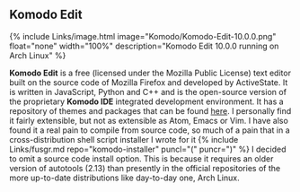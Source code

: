 
## Komodo Edit
{% include Links/image.html image="Komodo/Komodo-Edit-10.0.0.png" float="none" width="100%" description="Komodo Edit 10.0.0 running on Arch Linux" %}

**Komodo Edit** is a free (licensed under the Mozilla Public License) text editor built on the source code of Mozilla Firefox and developed by ActiveState. It is written in JavaScript, Python and C++ and is the open-source version of the proprietary **Komodo IDE** integrated development environment. It has a repository of themes and packages that can be found [here](http://komodoide.com/packages). I personally find it fairly extensible, but not as extensible as Atom, Emacs or Vim. I have also found it a real pain to compile from source code, so much of a pain that in a cross-distribution shell script installer I wrote for it {% include Links/fusgr.md repo="komodo-installer" puncl="(" puncr=")" %} I decided to omit a source code install option. This is because it requires an older version of autotools (2.13) than presently in the official repositories of the more up-to-date distributions like day-to-day one, Arch Linux.
